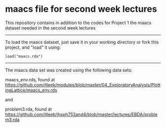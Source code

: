 maacs file for second week lectures
===============================

This repository contains in addition to the codes for Project 1 the maacs
dataset needed in the second week lectures

***
To load the maacs dataset, just save it in your working directory
or fork this project, and "load" it using:
```{r}
load("maacs.rda")
```
***

The maacs data set was created using the following data sets:

maacs_env.rds, found at
https://github.com/jtleek/modules/blob/master/04_ExploratoryAnalysis/PlottingLattice/maacs_env.rds

and

problem3.rda, found at
https://github.com/jtleek/jhsph753and4/blob/master/lectures/EBDA/problem3.rda
